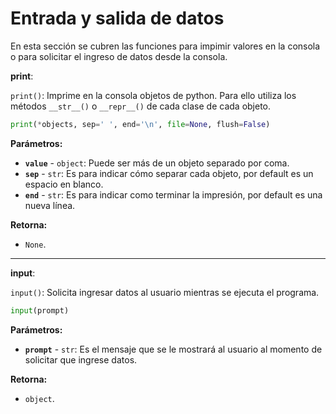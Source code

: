 # Entrada y salida de datos

En esta sección se cubren las funciones para impimir valores en la consola o para solicitar el ingreso de datos desde la consola.

**print**:

`print()`: Imprime en la consola objetos de python. Para ello utiliza los métodos `__str__()` o `__repr__()` de cada clase de cada objeto.
```python
print(*objects, sep=' ', end='\n', file=None, flush=False)
```

**Parámetros:**
- **`value`** \- `object`: Puede ser más de un objeto separado por coma.
- **`sep`** \- `str`: Es para indicar cómo separar cada objeto, por default es un espacio en blanco.
- **`end`** \- `str`: Es para indicar como terminar la impresión, por default es una nueva línea.

**Retorna:**
-  `None`.

---
**input**:

`input()`: Solicita ingresar datos al usuario mientras se ejecuta el programa.
```python
input(prompt)
```

**Parámetros:**
- **`prompt`** \- `str`: Es el mensaje que se le mostrará al usuario al momento de solicitar que ingrese datos.

**Retorna:**
-  `object`.

